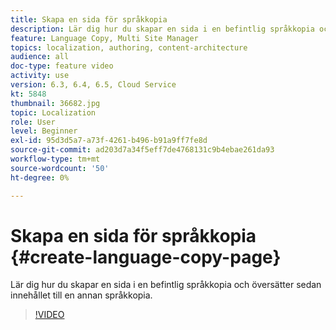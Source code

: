 ```yaml
---
title: Skapa en sida för språkkopia
description: Lär dig hur du skapar en sida i en befintlig språkkopia och översätter sedan innehållet till en annan språkkopia.
feature: Language Copy, Multi Site Manager
topics: localization, authoring, content-architecture
audience: all
doc-type: feature video
activity: use
version: 6.3, 6.4, 6.5, Cloud Service
kt: 5848
thumbnail: 36682.jpg
topic: Localization
role: User
level: Beginner
exl-id: 95d3d5a7-a73f-4261-b496-b91a9ff7fe8d
source-git-commit: ad203d7a34f5eff7de4768131c9b4ebae261da93
workflow-type: tm+mt
source-wordcount: '50'
ht-degree: 0%

---
```


# Skapa en sida för språkkopia {#create-language-copy-page}

Lär dig hur du skapar en sida i en befintlig språkkopia och översätter sedan innehållet till en annan språkkopia.

>[!VIDEO](https://video.tv.adobe.com/v/36682?quality=12&learn=on)
